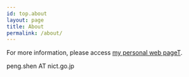 ```yaml
---
id: top.about
layout: page
title: About
permalink: /about/
---
```


For more information, please access <a href="http://ast-astrec.nict.go.jp/member/peng-shen/index.html">my personal web pageT</a>.

peng.shen AT nict.go.jp
